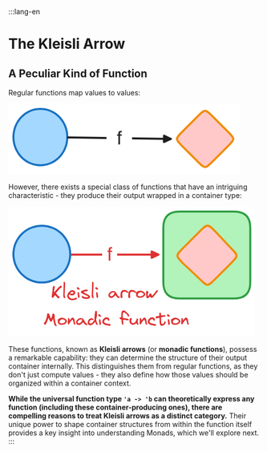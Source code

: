 :::lang-en
# The Kleisli Arrow

## A Peculiar Kind of Function

Regular functions map values to values:

![image](https://raw.githubusercontent.com/ken-okabe/web-images5/main/img_1745714141212.png)

However, there exists a special class of functions that have an intriguing characteristic - they produce their output wrapped in a container type:

![image](https://raw.githubusercontent.com/ken-okabe/web-images5/main/img_1745714186810.png)

These functions, known as **Kleisli arrows** (or **monadic functions**), possess a remarkable capability: they can determine the structure of their output container internally. This distinguishes them from regular functions, as they don't just compute values - they also define how those values should be organized within a container context.

**While the universal function type `'a -> 'b` can theoretically express any function (including these container-producing ones), there are compelling reasons to treat Kleisli arrows as a distinct category.** Their unique power to shape container structures from within the function itself provides a key insight into understanding Monads, which we'll explore next.
:::